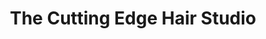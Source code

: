 ---
title: "The Cutting Edge Hair Studio"
url: /chadwell-st-mary/the-cutting-edge-hair-studio/
shop: hairdresser
---